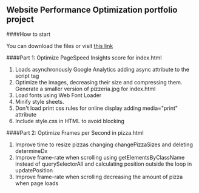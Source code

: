 ## Website Performance Optimization portfolio project

####How to start

You can download the files or visit [this link](https://quasidedo.github.io/frontend-nanodegree-mobile-portfolio/)

####Part 1: Optimize PageSpeed Insights score for index.html

1. Loads asynchronously Google Analytics adding async attribute to the script tag
2. Optimize the images, decreasing their size and compressing them. Generate a smaller version of pizzeria.jpg for index.html
3. Load fonts using Web Font Loader
4. Minify style sheets. 
5. Don't load print css rules for online display adding media="print" attribute
6. Include style.css in HTML to avoid blocking 

####Part 2: Optimize Frames per Second in pizza.html

1. Improve time to resize pizzas changing changePizzaSizes and deleting determineDx
2. Improve frame-rate when scrolling using getElementsByClassName instead of querySelectorAll and calculating position outside the loop in updatePosition
3. Improve frame-rate when scrolling decreasing the amount of pizza when page loads
